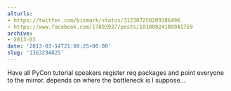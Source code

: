 ```yaml
---
alturls:
- https://twitter.com/bismark/status/312307250209386496
- https://www.facebook.com/17803937/posts/10100824180941759
archive:
- 2013-03
date: '2013-03-14T21:00:25+00:00'
slug: '1363294825'
---
```


Have all PyCon tutorial speakers register req packages and point everyone to the mirror. depends on where the bottleneck is I suppose...

